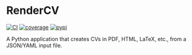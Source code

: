 # RenderCV
[![CI](https://github.com/sinaatalay/rendercv/actions/workflows/ci.yaml/badge.svg?branch=main)](https://github.com/sinaatalay/rendercv/actions/workflows/ci.yaml)
[![coverage](https://coverage-badge.samuelcolvin.workers.dev/sinaatalay/rendercv.svg)](https://coverage-badge.samuelcolvin.workers.dev/redirect/sinaatalay/rendercv)
[![pypi](https://img.shields.io/pypi/v/rendercv.svg)](https://pypi.python.org/pypi/rendercv)

A Python application that creates CVs in PDF, HTML, LaTeX, etc., from a JSON/YAML input file.
